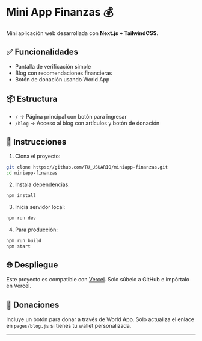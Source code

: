 # Mini App Finanzas 💰

Mini aplicación web desarrollada con **Next.js + TailwindCSS**.

## ✅ Funcionalidades

- Pantalla de verificación simple
- Blog con recomendaciones financieras
- Botón de donación usando World App

## 📦 Estructura

- `/` → Página principal con botón para ingresar
- `/blog` → Acceso al blog con artículos y botón de donación

## 🚀 Instrucciones

1. Clona el proyecto:

```bash
git clone https://github.com/TU_USUARIO/miniapp-finanzas.git
cd miniapp-finanzas
```

2. Instala dependencias:

```bash
npm install
```

3. Inicia servidor local:

```bash
npm run dev
```

4. Para producción:

```bash
npm run build
npm start
```

## 🌐 Despliegue

Este proyecto es compatible con [Vercel](https://vercel.com). Solo súbelo a GitHub e impórtalo en Vercel.

## 💸 Donaciones

Incluye un botón para donar a través de World App. Solo actualiza el enlace en `pages/blog.js` si tienes tu wallet personalizada.

---
